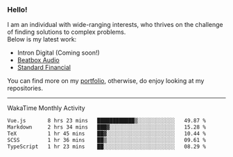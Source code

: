 ### Hello!

I am an individual with wide-ranging interests, who thrives on the challenge of finding solutions to complex problems. <br/> Below is my latest work:
- Intron Digital (Coming soon!)
- [Beatbox Audio](https://bumbleboss.xyz/w/beatbox-audio)
- [Standard Financial](https://bumbleboss.xyz/w/standard-financial)

You can find more on my [portfolio](https://bumbleboss.xyz/work), otherwise, do enjoy looking at my repositories.

---

WakaTime Monthly Activity

<!--START_SECTION:waka-->

```txt
Vue.js       8 hrs 23 mins   ████████████▒░░░░░░░░░░░░   49.87 %
Markdown     2 hrs 34 mins   ███▓░░░░░░░░░░░░░░░░░░░░░   15.28 %
TeX          1 hr 45 mins    ██▓░░░░░░░░░░░░░░░░░░░░░░   10.44 %
SCSS         1 hr 36 mins    ██▒░░░░░░░░░░░░░░░░░░░░░░   09.61 %
TypeScript   1 hr 23 mins    ██░░░░░░░░░░░░░░░░░░░░░░░   08.29 %
```

<!--END_SECTION:waka-->
